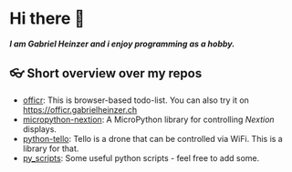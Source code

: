 # Hi there 👋
***I am Gabriel Heinzer and i enjoy programming as a hobby.***

## 👓 Short overview over my repos
- [officr][1]: This is browser-based todo-list. You can also try it on https://officr.gabrielheinzer.ch
- [micropython-nextion][2]: A MicroPython library for controlling _Nextion_ displays.
- [python-tello][3]: Tello is a drone that can be controlled via WiFi. This is a library for that.
- [py_scripts][4]: Some useful python scripts - feel free to add some.

<!--
**gheinzer/gheinzer** is a ✨ _special_ ✨ repository because its `README.md` (this file) appears on your GitHub profile.

Here are some ideas to get you started:

- 🔭 I’m currently working on ...
- 🌱 I’m currently learning ...
- 👯 I’m looking to collaborate on ...
- 🤔 I’m looking for help with ...
- 💬 Ask me about ...
- 📫 How to reach me: ...
- 😄 Pronouns: ...
- ⚡ Fun fact: ...
-->

[1]: https://github.com/gheinzer/officr
[2]: https://github.com/gheinzer/micropython-nextion
[3]: https://github.com/gheinzer/python-tello
[4]: https://github.com/gheinzer/py_scripts
